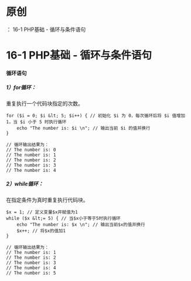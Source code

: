 # 原创
：  16-1 PHP基础 - 循环与条件语句

# 16-1 PHP基础 - 循环与条件语句

#### 循环语句

##### **1）for循环**：

重复执行一个代码块指定的次数。

```
for ($i = 0; $i &lt; 5; $i++) { // 初始化 $i 为 0，每次循环后将 $i 值增加 1，当 $i 小于 5 时执行循环
    echo "The number is: $i \n"; // 输出当前 $i 的值并换行
}

// 循环输出结果为：
// The number is: 0
// The number is: 1
// The number is: 2
// The number is: 3
// The number is: 4
```

##### **2）while循环**：

在指定条件为真时重复执行代码块。

```
$x = 1; // 定义变量$x并赋值为1
while ($x &lt;= 5) { // 当$x小于等于5时执行循环
    echo "The number is: $x \n"; // 输出当前$x的值并换行
    $x++; // 将$x的值加1
}

// 循环输出结果为：
// The number is: 1
// The number is: 2
// The number is: 3
// The number is: 4
// The number is: 5
```
